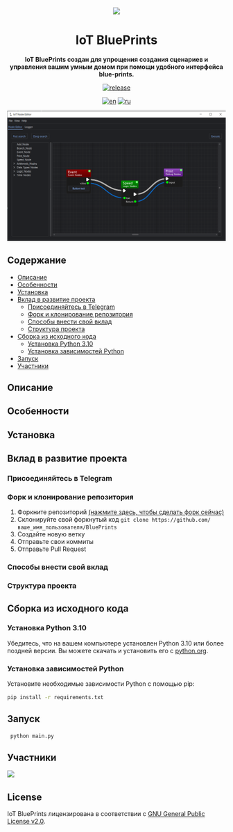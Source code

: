 <br>

<div align="center">

[<img src="./resources/icons/app.ico" width="144"/>](https://hydralauncher.site)

  <h1 align="center">IoT BluePrints</h1>
  
  <p align="center">
    <strong>IoT BluePrints создан для упрощения создания сценариев и управления вашим умным домом 
при помощи удобного интерфейса blue-prints.</strong>
  </p>

[![release](https://img.shields.io/github)](https://github.com)

[![en](https://img.shields.io/badge/lang-en-red.svg)](README.md)
[![ru](https://img.shields.io/badge/lang-ru-yellow.svg)](README.ru.md)


![Hydra Catalogue](resources/img/preview.png)

</div>

## Содержание

- [Описание](#описание)
- [Особенности](#особенности)
- [Установка](#установка)
- [Вклад в развитие проекта](#вклад-в-развитие-проекта)
  - [Присоединяйтесь в Telegram](#присоединяйтесь-в-telegram)
  - [Форк и клонирование репозитория](#форк-и-клонирование-репозитория)
  - [Способы внести свой вклад](#способы-внести-свой-вклад)
  - [Структура проекта](#структура-проекта)
- [Сборка из исходного кода](#сборка-из-исходного-кода)
  - [Установка Python 3.10](#установка-python-310)
  - [Установка зависимостей Python](#установка-зависимостей-python)
- [Запуск](#запуск)
- [Участники](#участники)

## Описание

## Особенности

## Установка

## Вклад в развитие проекта

### Присоединяйтесь в Telegram

### Форк и клонирование репозитория

1. Форкните репозиторий [(нажмите здесь, чтобы сделать форк сейчас)](https://github.com)
2. Склонируйте свой форкнутый код `git clone https://github.com/ваше_имя_пользователя/BluePrints`
3. Создайте новую ветку
4. Отправьте свои коммиты
5. Отправьте Pull Request

### Способы внести свой вклад

### Структура проекта

## Сборка из исходного кода

### Установка Python 3.10

Убедитесь, что на вашем компьютере установлен Python 3.10 или более поздней версии. 
Вы можете скачать и установить его с [python.org](https://www.python.org/downloads/).

### Установка зависимостей Python

Установите необходимые зависимости Python с помощью pip:

```bash
pip install -r requirements.txt
```

## Запуск
```bash
 python main.py
```

## Участники

<a href="https://github.com/Mooncake911/BluePrints/graphs/contributors">
  <img src="https://contrib.rocks/image?repo=Mooncake911/BluePrints" />
</a>

## License

IoT BluePrints лицензирована в соответствии с [GNU General Public License v2.0](LICENSE).